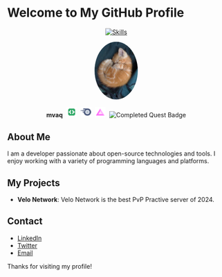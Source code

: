 # Welcome to My GitHub Profile

<p align="center">
  <a href="https://skillicons.dev">
    <img src="https://skillicons.dev/icons?i=js,html,css" alt="Skills" />
  </a>
</p>

<p align="center">
  <a href="https://discordapp.com/users/349899862495723520" target="_blank">
    <img src="profile-pic.png" alt="Discord Profile Picture" style="border-radius: 50%; width: 100px;" />
  </a>
</p>

<p align="center">
  <strong>mvaq</strong>
  <img src="active-developer.png" alt="Active Developer Badge" style="width: 24px; margin-left: 5px;" />
  <img src="nitro.png" alt="Nitro Badge" style="width: 24px; margin-left: 5px;" />
  <img src="nitro-boosting.png" alt="Nitro Boosting Badge" style="width: 24px; margin-left: 5px;" />
  <img src="completed-quest.png" alt="Completed Quest Badge" style="width: 24px; margin-left: 5px;" />
</p>

## About Me

I am a developer passionate about open-source technologies and tools. I enjoy working with a variety of programming languages and platforms.

## My Projects

- **Velo Network**: Velo Network is the best PvP Practive server of 2024.

## Contact

- [LinkedIn](https://linkedin.com/in/your-profile)
- [Twitter](https://twitter.com/your-profile)
- [Email](mailto:matt@velo.llc)

Thanks for visiting my profile!


<!--
**mikethemn/mikethemn** is a ✨ _special_ ✨ repository because its `README.md` (this file) appears on your GitHub profile.

Here are some ideas to get you started:

- 🔭 I’m currently working on ...
- 🌱 I’m currently learning ...
- 👯 I’m looking to collaborate on ...
- 🤔 I’m looking for help with ...
- 💬 Ask me about ...
- 📫 How to reach me: ...
- 😄 Pronouns: ...
- ⚡ Fun fact: ...
-->
